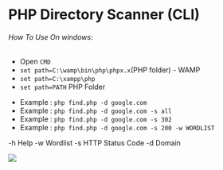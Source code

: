 # PHP Directory Scanner (CLI)

###### How To Use On windows:
  * Open `CMD`
  * `set path=C:\wamp\bin\php\phpx.x`(PHP folder) - WAMP
  * `set path=C:\xampp\php`
  * `set path=PATH` PHP Folder 

  - Example : `php find.php -d google.com`
  - Example : `php find.php -d google.com -s all`
  - Example : `php find.php -d google.com -s 302`
  - Example : `php find.php -d google.com -s 200 -w WORDLIST`
  
  -h Help
  -w Wordlist
  -s HTTP Status Code
  -d Domain
  
<a href="http://furkanyildiz.com/"><img src="http://furkanyildiz.com/githubgif/directoryscanner.gif"/></a>
